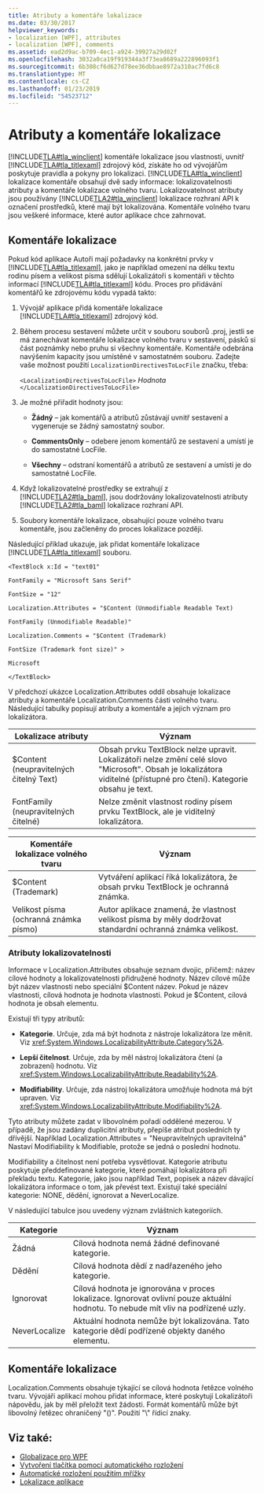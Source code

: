 ```yaml
---
title: Atributy a komentáře lokalizace
ms.date: 03/30/2017
helpviewer_keywords:
- localization [WPF], attributes
- localization [WPF], comments
ms.assetid: ead2d9ac-b709-4ec1-a924-39927a29d02f
ms.openlocfilehash: 3032a0ca19f919344a3f73ea8689a222896093f1
ms.sourcegitcommit: 6b308cf6d627d78ee36dbbae8972a310ac7fd6c8
ms.translationtype: MT
ms.contentlocale: cs-CZ
ms.lasthandoff: 01/23/2019
ms.locfileid: "54523712"
---
```

# <a name="localization-attributes-and-comments"></a>Atributy a komentáře lokalizace
[!INCLUDE[TLA#tla_winclient](../../../../includes/tlasharptla-winclient-md.md)] komentáře lokalizace jsou vlastnosti, uvnitř [!INCLUDE[TLA#tla_titlexaml](../../../../includes/tlasharptla-titlexaml-md.md)] zdrojový kód, získáte ho od vývojářům poskytuje pravidla a pokyny pro lokalizaci. [!INCLUDE[TLA#tla_winclient](../../../../includes/tlasharptla-winclient-md.md)] lokalizace komentáře obsahují dvě sady informace: lokalizovatelnosti atributy a komentáře lokalizace volného tvaru. Lokalizovatelnost atributy jsou používány [!INCLUDE[TLA2#tla_winclient](../../../../includes/tla2sharptla-winclient-md.md)] lokalizace rozhraní API k označení prostředků, které mají být lokalizována. Komentáře volného tvaru jsou veškeré informace, které autor aplikace chce zahrnovat.  
  

  
<a name="Localizer_Comments_"></a>   
## <a name="localization-comments"></a>Komentáře lokalizace  
 Pokud kód aplikace Autoři mají požadavky na konkrétní prvky v [!INCLUDE[TLA#tla_titlexaml](../../../../includes/tlasharptla-titlexaml-md.md)], jako je například omezení na délku textu rodinu písem a velikost písma sdělují Lokalizátoři s komentáři v těchto informací [!INCLUDE[TLA#tla_titlexaml](../../../../includes/tlasharptla-titlexaml-md.md)] kódu. Proces pro přidávání komentářů ke zdrojovému kódu vypadá takto:  
  
1.  Vývojář aplikace přidá komentáře lokalizace [!INCLUDE[TLA#tla_titlexaml](../../../../includes/tlasharptla-titlexaml-md.md)] zdrojový kód.  
  
2.  Během procesu sestavení můžete určit v souboru souborů .proj, jestli se má zanechávat komentáře lokalizace volného tvaru v sestavení, pásků si část poznámky nebo pruhu si všechny komentáře. Komentáře odebrána navýšením kapacity jsou umístěné v samostatném souboru. Zadejte vaše možnost použití `LocalizationDirectivesToLocFile` značku, třeba:  
  
     `<LocalizationDirectivesToLocFile>` *Hodnota* `</LocalizationDirectivesToLocFile>`  
  
3.  Je možné přiřadit hodnoty jsou:  
  
    -   **Žádný** – jak komentářů a atributů zůstávají uvnitř sestavení a vygeneruje se žádný samostatný soubor.  
  
    -   **CommentsOnly** – odebere jenom komentářů ze sestavení a umístí je do samostatné LocFile.  
  
    -   **Všechny** – odstraní komentářů a atributů ze sestavení a umístí je do samostatné LocFile.  
  
4.  Když lokalizovatelné prostředky se extrahují z [!INCLUDE[TLA2#tla_baml](../../../../includes/tla2sharptla-baml-md.md)], jsou dodržovány lokalizovatelnosti atributy [!INCLUDE[TLA2#tla_baml](../../../../includes/tla2sharptla-baml-md.md)] lokalizace rozhraní API.  
  
5.  Soubory komentáře lokalizace, obsahující pouze volného tvaru komentáře, jsou začleněny do proces lokalizace později.  
  
 Následující příklad ukazuje, jak přidat komentáře lokalizace [!INCLUDE[TLA#tla_titlexaml](../../../../includes/tlasharptla-titlexaml-md.md)] souboru.  
  
 `<TextBlock x:Id = "text01"`  
  
 `FontFamily = "Microsoft Sans Serif"`  
  
 `FontSize = "12"`  
  
 `Localization.Attributes = "$Content (Unmodifiable Readable Text)`  
  
 `FontFamily (Unmodifiable Readable)"`  
  
 `Localization.Comments = "$Content (Trademark)`  
  
 `FontSize (Trademark font size)" >`  
  
 `Microsoft`  
  
 `</TextBlock>`  
  
 V předchozí ukázce Localization.Attributes oddíl obsahuje lokalizace atributy a komentáře Localization.Comments části volného tvaru. Následující tabulky popisují atributy a komentáře a jejich význam pro lokalizátora.  
  
|Lokalizace atributy|Význam|  
|-----------------------------|-------------|  
|$Content (neupravitelných čitelný Text)|Obsah prvku TextBlock nelze upravit. Lokalizátoři nelze změní celé slovo "Microsoft". Obsah je lokalizátora viditelné (přístupné pro čtení). Kategorie obsahu je text.|  
|FontFamily (neupravitelných čitelné)|Nelze změnit vlastnost rodiny písem prvku TextBlock, ale je viditelný lokalizátora.|  
  
|Komentáře lokalizace volného tvaru|Význam|  
|--------------------------------------|-------------|  
|$Content (Trademark)|Vytváření aplikací říká lokalizátora, že obsah prvku TextBlock je ochranná známka.|  
|Velikost písma (ochranná známka písmo)|Autor aplikace znamená, že vlastnost velikost písma by měly dodržovat standardní ochranná známka velikost.|  
  
### <a name="localizability-attributes"></a>Atributy lokalizovatelnosti  
 Informace v Localization.Attributes obsahuje seznam dvojic, přičemž: název cílové hodnoty a lokalizovatelnosti přidružené hodnoty. Název cílové může být název vlastnosti nebo speciální $Content název. Pokud je název vlastnosti, cílová hodnota je hodnota vlastnosti. Pokud je $Content, cílová hodnota je obsah elementu.  
  
 Existují tři typy atributů:  
  
-   **Kategorie**. Určuje, zda má být hodnota z nástroje lokalizátora lze měnit. Viz <xref:System.Windows.LocalizabilityAttribute.Category%2A>.  
  
-   **Lepší čitelnost**. Určuje, zda by měl nástroj lokalizátora čtení (a zobrazení) hodnotu. Viz <xref:System.Windows.LocalizabilityAttribute.Readability%2A>.  
  
-   **Modifiability**. Určuje, zda nástroj lokalizátora umožňuje hodnota má být upraven. Viz <xref:System.Windows.LocalizabilityAttribute.Modifiability%2A>.  
  
 Tyto atributy můžete zadat v libovolném pořadí oddělené mezerou. V případě, že jsou zadány duplicitní atributy, přepíše atribut posledních ty dřívější. Například Localization.Attributes = "Neupravitelných upravitelná" Nastaví Modifiability k Modifiable, protože se jedná o poslední hodnotu.  
  
 Modifiability a čitelnost není potřeba vysvětlovat. Kategorie atributu poskytuje předdefinované kategorie, které pomáhají lokalizátora při překladu textu. Kategorie, jako jsou například Text, popisek a název dávající lokalizátora informace o tom, jak převést text. Existují také speciální kategorie: NONE, dědění, ignorovat a NeverLocalize.  
  
 V následující tabulce jsou uvedeny význam zvláštních kategoriích.  
  
|Kategorie|Význam|  
|--------------|-------------|  
|Žádná|Cílová hodnota nemá žádné definované kategorie.|  
|Dědění|Cílová hodnota dědí z nadřazeného jeho kategorie.|  
|Ignorovat|Cílová hodnota je ignorována v proces lokalizace. Ignorovat ovlivní pouze aktuální hodnotu. To nebude mít vliv na podřízené uzly.|  
|NeverLocalize|Aktuální hodnota nemůže být lokalizována. Tato kategorie dědí podřízené objekty daného elementu.|  
  
<a name="Localization_Comments"></a>   
## <a name="localization-comments"></a>Komentáře lokalizace  
 Localization.Comments obsahuje týkající se cílová hodnota řetězce volného tvaru. Vývojáři aplikací mohou přidat informace, které poskytují Lokalizátoři nápovědu, jak by měl přeložit text žádosti. Formát komentářů může být libovolný řetězec ohraničený "()". Použití "\\" řídicí znaky.  
  
## <a name="see-also"></a>Viz také:
- [Globalizace pro WPF](../../../../docs/framework/wpf/advanced/globalization-for-wpf.md)
- [Vytvoření tlačítka pomocí automatického rozložení](../../../../docs/framework/wpf/advanced/how-to-use-automatic-layout-to-create-a-button.md)
- [Automatické rozložení použitím mřížky](../../../../docs/framework/wpf/advanced/how-to-use-a-grid-for-automatic-layout.md)
- [Lokalizace aplikace](../../../../docs/framework/wpf/advanced/how-to-localize-an-application.md)
